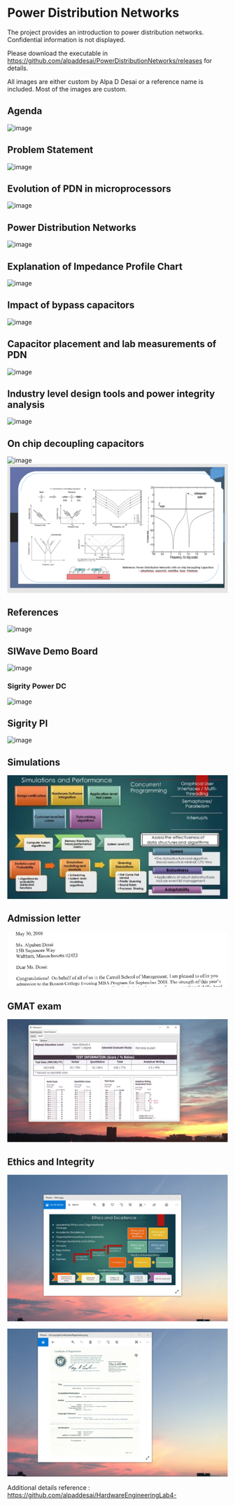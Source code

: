 # Power Distribution Networks

The project provides an introduction to power distribution networks. Confidential information is not displayed. 

Please download the executable in https://github.com/alpaddesai/PowerDistributionNetworks/releases for details. 

All images are either custom by Alpa D Desai or a reference name is included. Most of the images are custom.

## Agenda
![image](Agenda.png)

## Problem Statement
![image](ProblemStatement.png)

## Evolution of PDN in microprocessors
![image](EvolutionImpedancePDN.png)

## Power Distribution Networks
![image](PowerDistributionNetworks.png)

## Explanation of Impedance Profile Chart
![image](ImpedanceProfileChart.png)

## Impact of bypass capacitors
![image](ImpactOfBypassCapacitors.png)

## Capacitor placement and lab measurements of PDN
![image](CapacitorPlacementLabMeasurements.png)

## Industry level design tools and power integrity analysis
![image](IndustryLevelPowerIntegrityAnalysis.png)

## On chip decoupling capacitors
![image](OnChipDecouplingCapacitors.png)
![image](PDNAnalysis.png)

## References
![image](References.png)

## SIWave Demo Board
![image](AnsysSIWaveDemoBoard.png)

### Sigrity Power DC
![image](SigrityCertificate.png)

## Sigrity PI
![image](SigrityPI.png)

## Simulations
![image](SimulationsPerformanceMetrics.jpg)

## Admission letter
![image](admissionletter.jpg)

## GMAT exam
![image](GMATImage5.jpg)

## Ethics and Integrity
![image](EthicsandExcellence.png)

![image](USCopyrightCertificate.png)

Additional details reference : https://github.com/alpaddesai/HardwareEngineeringLab4-  
